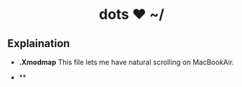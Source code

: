 <h1 align="center">dots ♥ ~/</h1>

## Explaination
- **.Xmodmap** This file lets me have natural scrolling on MacBookAir.

- **
